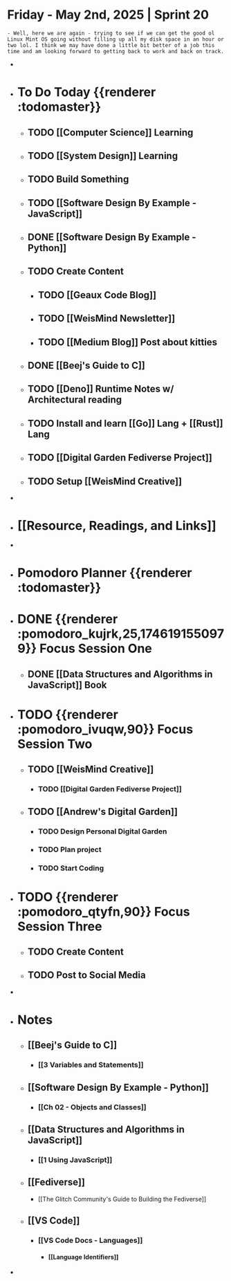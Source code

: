 # Friday - May 2nd, 2025 | Sprint 20
	- Well, here we are again - trying to see if we can get the good ol Linux Mint OS going without filling up all my disk space in an hour or two lol. I think we may have done a little bit better of a job this time and am looking forward to getting back to work and back on track.
-
- # To Do Today {{renderer :todomaster}}
	- ## TODO [[Computer Science]] Learning
	- ## TODO [[System Design]] Learning
	- ## TODO Build Something
	- ## TODO [[Software Design By Example - JavaScript]]
	- ## DONE [[Software Design By Example - Python]]
	- ## TODO Create Content
		- ## TODO [[Geaux Code Blog]]
		- ## TODO [[WeisMind Newsletter]]
		- ## TODO [[Medium Blog]] Post about kitties
	- ## DONE [[Beej's Guide to C]]
	- ## TODO [[Deno]] Runtime Notes w/ Architectural reading
	- ## TODO Install and learn [[Go]] Lang + [[Rust]] Lang
	- ## TODO [[Digital Garden Fediverse Project]]
	- ## TODO Setup [[WeisMind Creative]]
-
- # [[Resource, Readings, and Links]]
-
- # Pomodoro Planner {{renderer :todomaster}}
- # DONE {{renderer :pomodoro_kujrk,25,1746191550979}} Focus Session One
	- ## DONE [[Data Structures and Algorithms in JavaScript]] Book
- # TODO {{renderer :pomodoro_ivuqw,90}} Focus Session Two
	- ## TODO [[WeisMind Creative]]
		- ### TODO [[Digital Garden Fediverse Project]]
	- ## TODO [[Andrew's Digital Garden]]
		- ### TODO Design Personal Digital Garden
		- ### TODO Plan project
		- ### TODO Start Coding
- # TODO {{renderer :pomodoro_qtyfn,90}} Focus Session Three
	- ## TODO Create Content
	- ## TODO Post to Social Media
-
- # Notes
	- ## [[Beej's Guide to C]]
		- ### [[3 Variables and Statements]]
	- ## [[Software Design By Example - Python]]
		- ### [[Ch 02 - Objects and Classes]]
	- ## [[Data Structures and Algorithms in JavaScript]]
		- ### [[1 Using JavaScript]]
	- ## [[Fediverse]]
		- [[The Glitch Community's Guide to Building the Fediverse]]
	- ## [[VS Code]]
		- ### [[VS Code Docs - Languages]]
			- #### [[Language Identifiers]]
-